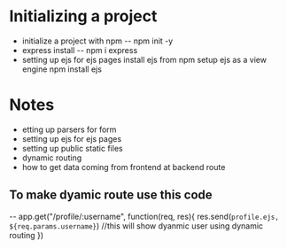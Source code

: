 # Initializing a project

- initialize a project with npm -- npm init -y
- express install -- npm i express
- setting up ejs for ejs pages
   install ejs from npm
   setup ejs as a view engine
   npm install ejs



# Notes


- etting up parsers for form
- setting up ejs for ejs pages
- setting up public static files
- dynamic routing 
- how to get data coming from frontend at backend route


## To make dyamic route use this code 

-- app.get("/profile/:username", function(req, res){
    res.send(`profile.ejs, ${req.params.username}`)  //this will show dyanmic user using dynamic routing
    })